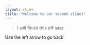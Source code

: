 ```yaml
---
layout: slide
title: "Welcome to our second slide!"
---
```

> I will finish this off later

Use the left arrow to go back!
